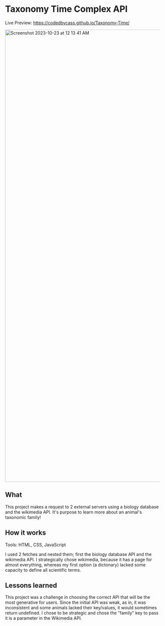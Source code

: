 # Taxonomy Time Complex API

Live Preview: https://codedbycass.github.io/Taxonomy-Time/

<img width="1467" alt="Screenshot 2023-10-23 at 12 13 41 AM" src="https://github.com/codedbycass/Taxonomy-Time/assets/122684139/7d208889-61fd-4680-a533-56e69299187a">

## What

This project makes a request to 2 external servers using a biology database and the wikimedia API. It's purpose to learn more about an animal's taxonomic family!

## How it works
Tools: HTML, CSS, JavaScript

I used 2 fetches and nested them; first the biology database API and the wikimedia API. I strategically chose wikimedia, because it has a page for almost everything, whereas my first option (a dictonary) lacked some capacity to define all scientific terms.

## Lessons learned
This project was a challenge in choosing the correct API that will be the most generative for users. Since the initial API was weak, as in, it was inconsistent and some animals lacked their key/values, it would sometimes return undefined. I chose to be strategic and chose the "family" key to pass it is a parameter in the Wikimedia API. 
